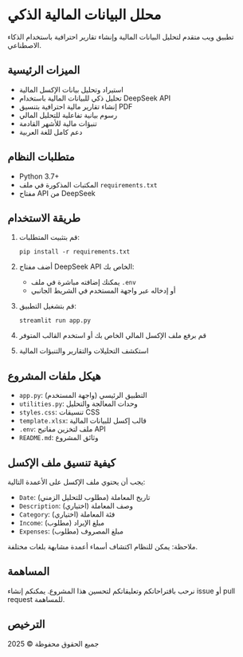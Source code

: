 # محلل البيانات المالية الذكي

تطبيق ويب متقدم لتحليل البيانات المالية وإنشاء تقارير احترافية باستخدام الذكاء الاصطناعي.

## الميزات الرئيسية

- استيراد وتحليل بيانات الإكسل المالية
- تحليل ذكي للبيانات المالية باستخدام DeepSeek API
- إنشاء تقارير مالية احترافية بتنسيق PDF
- رسوم بيانية تفاعلية للتحليل المالي
- تنبؤات مالية للأشهر القادمة
- دعم كامل للغة العربية

## متطلبات النظام

- Python 3.7+
- المكتبات المذكورة في ملف `requirements.txt`
- مفتاح API من DeepSeek

## طريقة الاستخدام

1. قم بتثبيت المتطلبات:
   ```
   pip install -r requirements.txt
   ```

2. أضف مفتاح DeepSeek API الخاص بك:
   - يمكنك إضافته مباشرة في ملف `.env`
   - أو إدخاله عبر واجهة المستخدم في الشريط الجانبي

3. قم بتشغيل التطبيق:
   ```
   streamlit run app.py
   ```

4. قم برفع ملف الإكسل المالي الخاص بك أو استخدم القالب المتوفر

5. استكشف التحليلات والتقارير والتنبؤات المالية

## هيكل ملفات المشروع

- `app.py`: التطبيق الرئيسي (واجهة المستخدم)
- `utilities.py`: وحدات المعالجة والتحليل
- `styles.css`: تنسيقات CSS
- `template.xlsx`: قالب إكسل للبيانات المالية
- `.env`: ملف لتخزين مفاتيح API
- `README.md`: وثائق المشروع

## كيفية تنسيق ملف الإكسل

يجب أن يحتوي ملف الإكسل على الأعمدة التالية:

- `Date`: تاريخ المعاملة (مطلوب للتحليل الزمني)
- `Description`: وصف المعاملة (اختياري)
- `Category`: فئة المعاملة (اختياري)
- `Income`: مبلغ الإيراد (مطلوب)
- `Expenses`: مبلغ المصروف (مطلوب)

ملاحظة: يمكن للنظام اكتشاف أسماء أعمدة مشابهة بلغات مختلفة.

## المساهمة

نرحب باقتراحاتكم وتعليقاتكم لتحسين هذا المشروع. يمكنكم إنشاء issue أو pull request للمساهمة.

## الترخيص

جميع الحقوق محفوظة © 2025
